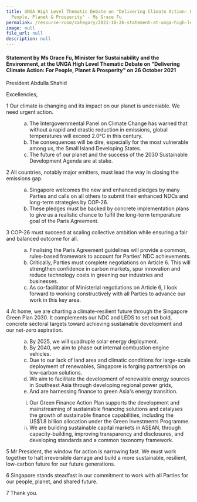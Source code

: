 ```yaml
---
title: UNGA High Level Thematic Debate on "Delivering Climate Action- For
  People, Planet & Prosperity" - Ms Grace Fu
permalink: /resource-room/category/2021-10-26-statement-at-unga-high-level-thematic-debate/
image: null
file_url: null
description: null
---
```

#### Statement by Ms Grace Fu, Minister for Sustainability and the Environment, at the UNGA High Level Thematic Debate on "Delivering Climate Action: For People, Planet & Prosperity" on 26 October 2021  

President Abdulla Shahid

Excellencies,

1 Our climate is changing and its impact on our planet is undeniable. We need urgent action.

<ol type="a" style="list-style-type: lower-alpha; margin-left: 40px">
<li>The Intergovernmental Panel on Climate Change has warned that without a rapid and drastic reduction in emissions, global temperatures will exceed 2.0°C in this century.</li>
<li>The consequences will be dire, especially for the most vulnerable among us, the Small Island Developing States.</li>
<li>The future of our planet and the success of the 2030 Sustainable Development Agenda are at stake.</li>
</ol>

 2 All countries, notably major emitters, must lead the way in closing the emissions gap.

<ol type="a" style="list-style-type: lower-alpha; margin-left: 40px">
  <li>Singapore welcomes the new and enhanced pledges by many Parties and calls on all others to submit their enhanced NDCs and long-term strategies by COP-26.</li>
  <li>These pledges must be backed by concrete implementation plans to give us a realistic chance to fulfil the long-term temperature goal of the Paris Agreement.</li>
</ol> 

3 COP-26 must succeed at scaling collective ambition while ensuring a fair and balanced outcome for all.

<ol type="a" style="list-style-type: lower-alpha; margin-left: 40px">
  <li>Finalising the Paris Agreement guidelines will provide a common, rules-based framework to account for Parties&#39; NDC achievements.</li>
  <li>Critically, Parties must complete negotiations on Article 6. This will strengthen confidence in carbon markets, spur innovation and reduce technology costs in greening our industries and businesses.</li>
  <li>As co-facilitator of Ministerial negotiations on Article 6, I look forward to working constructively with all Parties to advance our work in this key area.</li>
</ol>

4 At home, we are charting a climate-resilient future through the Singapore Green Plan 2030. It complements our NDC and LEDS to set out bold, concrete sectoral targets toward achieving sustainable development and our net-zero aspiration.

<ol type="a" style="list-style-type: lower-alpha; margin-left: 40px">
  <li>By 2025, we will quadruple solar energy deployment.</li>
  <li>By 2040, we aim to phase out internal combustion engine vehicles.</li>
  <li>Due to our lack of land area and climatic conditions for large-scale deployment of renewables, Singapore is forging partnerships on low-carbon solutions.</li>
  <li>We aim to facilitate the development of renewable energy sources in Southeast Asia through developing regional power grids,</li>
  <li>And are harnessing finance to green Asia&#39;s energy transition.</li>
</ol>

<ol type="i" style="list-style-type: lower-roman; margin-left: 40px">
  <li>Our Green Finance Action Plan supports the development and mainstreaming of sustainable financing solutions and catalyses the growth of sustainable finance capabilities, including the US$1.8 billion allocation under the Green Investments Programme.</li>
  <li>We are building sustainable capital markets in ASEAN, through capacity-building, improving transparency and disclosures, and developing standards and a common taxonomy framework.</li>
</ol>

5 Mr President, the window for action is narrowing fast. We must work together to halt irreversible damage and build a more sustainable, resilient, low-carbon future for our future generations.

6 Singapore stands steadfast in our commitment to work with all Parties for our people, planet, and shared future.

7 Thank you.